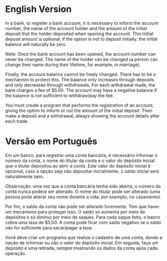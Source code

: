 # English Version
In a bank, to register a bank account, it is necessary to inform the account number, the name of the account holder and the amount of the initial deposit that the holder deposited when opening the account. This initial deposit amount is optional, if the option is not to deposit initially, the initial balance will naturally be zero.

Note: Once the bank account has been opened, the account number can never be changed. The name of the holder can be changed (a person can change their name during their lifetime, for example, in marriage).

Finally, the account balance cannot be freely changed. There has to be a mechanism to protect this. The balance only increases through deposits and only decreases through withdrawals. For each withdrawal made, the bank charges a fee of $5.00. The account may have a negative balance if the balance is not sufficient to withdraw/pay the fee.

You must create a program that performs the registration of an account, giving the option to inform or not the amount of the initial deposit. Then make a deposit and a withdrawal, always showing the account details after each trade.

# Versão em Português
Em um banco, para registrar uma conta bancária, é necessário informar o número da conta, o nome do titular da conta e o valor do depósito inicial que o titular depositou ao abrir a conta. Este valor do depósito inicial é opcional, caso a opção seja não depositar inicialmente, o saldo inicial será naturalmente zero.

Observação: uma vez que a conta bancária tenha sido aberta, o número da conta nunca poderá ser alterado. O nome do titular pode ser alterado (uma pessoa pode alterar seu nome durante a vida, por exemplo, no casamento).

Por fim, o saldo da conta não pode ser alterado livremente. Tem que haver um mecanismo para proteger isso. O saldo só aumenta por meio de depósitos e só diminui por meio de saques. Para cada saque feito, o banco cobra uma taxa de $5,00. A conta pode ficar com saldo negativo se o saldo não for suficiente para sacar/pagar a taxa.

Você deve criar um programa que realize o cadastro de uma conta, dando a opção de informar ou não o valor do depósito inicial. Em seguida, faça um depósito e uma retirada, sempre mostrando os dados da conta após cada operação.